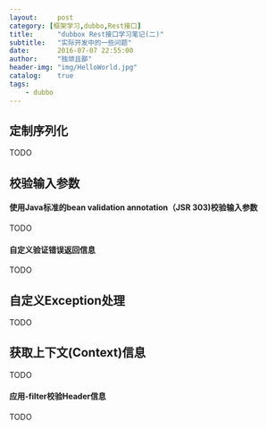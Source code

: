 ```yaml
---
layout:     post
category: [框架学习,dubbo,Rest接口]
title:      "dubbox Rest接口学习笔记(二)"
subtitle:   "实际开发中的一些问题"
date:       2016-07-07 22:55:00
author:     "独顽且鄙"
header-img: "img/HelloWorld.jpg"
catalog:    true
tags:
    - dubbo
---
```


## 定制序列化

TODO

## 校验输入参数

#### 使用Java标准的bean validation annotation（JSR 303)校验输入参数
 
TODO

#### 自定义验证错误返回信息

TODO

## 自定义Exception处理

TODO

## 获取上下文(Context)信息

TODO

#### 应用-filter校验Header信息

TODO
